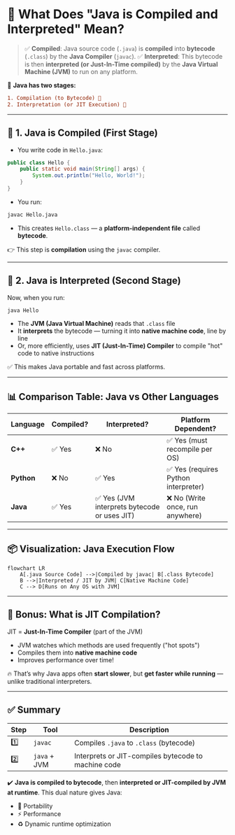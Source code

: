 # 🧠 What Does "Java is Compiled and Interpreted" Mean?

> ✅ **Compiled**: Java source code (`.java`) is **compiled** into **bytecode** (`.class`) by the **Java Compiler** (`javac`).
> ✅ **Interpreted**: This bytecode is then **interpreted (or Just-In-Time compiled)** by the **Java Virtual Machine (JVM)** to run on any platform.

🎯 **Java has two stages:**

```ini
1. Compilation (to Bytecode) 🧩
2. Interpretation (or JIT Execution) 🚀
```

---

## 🧩 1. Java is **Compiled** (First Stage)

- You write code in `Hello.java`:

```java
public class Hello {
    public static void main(String[] args) {
        System.out.println("Hello, World!");
    }
}
```

- You run:

```bash
javac Hello.java
```

- This creates `Hello.class` — a **platform-independent file** called **bytecode**.

👉 This step is **compilation** using the `javac` compiler.

---

## 🚀 2. Java is **Interpreted** (Second Stage)

Now, when you run:

```bash
java Hello
```

- The **JVM (Java Virtual Machine)** reads that `.class` file
- It **interprets** the bytecode — turning it into **native machine code**, line by line
- Or, more efficiently, uses **JIT (Just-In-Time) Compiler** to compile "hot" code to native instructions

✅ This makes Java portable and fast across platforms.

---

## 📊 Comparison Table: Java vs Other Languages

| Language   | Compiled? | Interpreted?                                 | Platform Dependent?                  |
| ---------- | --------- | -------------------------------------------- | ------------------------------------ |
| **C++**    | ✅ Yes    | ❌ No                                        | ✅ Yes (must recompile per OS)       |
| **Python** | ❌ No     | ✅ Yes                                       | ✅ Yes (requires Python interpreter) |
| **Java**   | ✅ Yes    | ✅ Yes (JVM interprets bytecode or uses JIT) | ❌ No (Write once, run anywhere)     |

---

## 📦 Visualization: Java Execution Flow

```mermaid
flowchart LR
    A[.java Source Code] -->|Compiled by javac| B[.class Bytecode]
    B -->|Interpreted / JIT by JVM| C[Native Machine Code]
    C --> D[Runs on Any OS with JVM]
```

---

## 🧠 Bonus: What is **JIT Compilation**?

JIT = **Just-In-Time Compiler** (part of the JVM)

- JVM watches which methods are used frequently ("hot spots")
- Compiles them into **native machine code**
- Improves performance over time!

🔥 That’s why Java apps often **start slower**, but **get faster while running** — unlike traditional interpreters.

---

## ✅ Summary

| Step | Tool         | Description                                         |
| ---- | ------------ | --------------------------------------------------- |
| 1️⃣   | `javac`      | Compiles `.java` to `.class` (bytecode)             |
| 2️⃣   | `java` + JVM | Interprets or JIT-compiles bytecode to machine code |

✔️ **Java is compiled to bytecode**, then **interpreted or JIT-compiled by JVM at runtime**. This dual nature gives Java:

- 🔁 Portability
- ⚡ Performance
- ♻️ Dynamic runtime optimization
